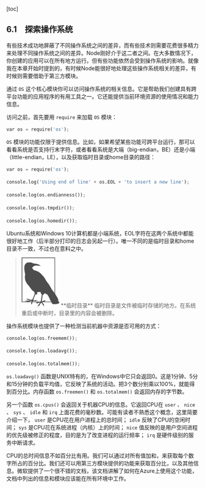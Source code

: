 [toc]

## 6.1　探索操作系统

有些技术成功地屏蔽了不同操作系统之间的差异，而有些技术则需要花费很多精力来处理不同操作系统之间的差异。Node刚好介于这二者之间。在大多数情况下，你创建的应用可以在所有地方运行。但有些功能依然会受到操作系统的影响。就像我在本章开始时提到的，有时候Node能很好地处理这些操作系统相关的差异，有时候则需要借助于第三方模块。

通过 `OS` 这个核心模块你可以访问操作系统的相关信息。它是帮助我们创建具有跨平台功能的应用程序的有用工具之一。它还能提供当前环境资源的使用情况和能力信息。

访问之前，首先要用 `require` 来加载 `OS` 模块：

```python
var os = require('os');
```

`OS` 模块的功能仅限于提供信息。比如，如果希望某些功能可跨平台运行，那可以看看系统是否支持行末字符，或者看看系统是大端（big-endian，BE）还是小端（little-endian，LE），以及获取临时目录或home目录的路径：

```python
var os = require('os');

console.log('Using end of line' + os.EOL + 'to insert a new line');

console.log(os.endianness());

console.log(os.tmpdir());

console.log(os.homedir());
```

Ubuntu系统和Windows 10计算机都是小端系统，EOL字符在这两个系统中都能很好地工作（后半部分打印的日志会另起一行）。唯一不同的是临时目录和home目录不一致，不过也在意料之中。

> <img class="my_markdown" src="./images/71.png" style="width:99px;  height: 131px; " width="10%"/>
> **临时目录**
> 临时目录是文件被临时存储的地方。在系统重启或中断时，目录里的内容会被删除。

操作系统模块也提供了一种检测当前机器中资源是否可用的方式：

```python
console.log(os.freemem());

console.log(os.loadavg());

console.log(os.totalmem());
```

`os.loadavg()` 函数是UNIX特有的，在Windows中它只会返回0。这是1分钟、5分和15分钟的负载平均值，它反映了系统的活动。把3个数分别乘以100%，就能得到百分比。内存函数 `os.freemen()` 和 `os.totalmem()` 会返回内存的字节数。

另一个函数 `os.cpus()` 会返回关于机器CPU的信息。它返回CPU在 `user` 、 `nice` 、 `sys` 、 `idle` 和 `irq` 上面花费的毫秒数。可能有读者不熟悉这个概念，这里简要介绍一下， `user` 是CPU花在用户进程上的总时间； `idle` 反映了CPU的空闲时间； `sys` 是CPU花在系统进程（内核）上的时间； `nice` 值反映的是用户空间进程的优先级被修正的程度，目的是为了改变进程的运行频率； `irq` 是硬件级别的服务中断请求。

CPU的总时间信息不如百分比有用。我们可以通过对所有值加和，来获取每个数字所占的百分比。我们还可以用第三方模块提供的功能来获取百分比，以及其他信息。微软提供了一个很不错的文档，该文档讲解了如何在Azure上使用这个功能，文档中列出的信息和模块应该能在所有环境中工作。

